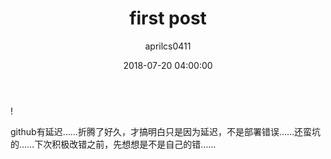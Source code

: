 ﻿---
layout: post
title: first post
date: 2018-07-20 04:00:00
tags: test, 坑
author: aprilcs0411
---



!<amp-img src="{{ site.baseurl }}assets/images/shiva.jpg" width="656" height="400" layout="responsive" alt="" class="mb3"></amp-img>

   <p>github有延迟……折腾了好久，才搞明白只是因为延迟，不是部署错误……还蛮坑的……下次积极改错之前，先想想是不是自己的错……</p>
  
